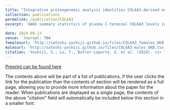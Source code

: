 ```yaml
---
title: "Integrative proteogenomic analysis identifies COL6A3-derived endotrophin as a mediator of the effect of obesity on coronary artery disease"
collection: publications
permalink: /publication/COL6A3
excerpt: 'GWAS summary statistics of plasma C-terminal COL6A3 levels in 16,876 males and 19,747 females from the UK Biobank.
'
date: 2024-09-13
venue: 'Journal: TBA'
femalesurl: 'http://satoshi-yoshiji.github.io/files/COL6A3_females_UKB.tsv.gz'
malesurl: 'http://satoshi-yoshiji.github.io/files/COL6A3_males_UKB.tsv.gz'
citation: 'Yoshiji, S., Lu, T., Butler-Laporte, G. et al. (2024). <i> TBA </i>.'
---
```


[Preprint can be found here](https://doi.org/10.1101/2023.04.19.23288706)

The contents above will be part of a list of publications, if the user clicks the link for the publication than the contents of section will be rendered as a full page, allowing you to provide more information about the paper for the reader. When publications are displayed as a single page, the contents of the above "citation" field will automatically be included below this section in a smaller font.
